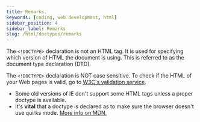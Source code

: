 ```yaml
---
title: Remarks.
keywords: [coding, web development, html]
sidebar_position: 4
sidebar_label: Remarks
slug: /html/doctypes/remarks
---
```


The `<!DOCTYPE>` declaration is not an HTML tag. It is used for specifying which version of HTML the document is using. This is referred to as the document type declaration (DTD).

The `<!DOCTYPE>` declaration is NOT case sensitive. To check if the HTML of your Web pages is valid, go to [W3C's validation service](http://validator.w3.org/).

- Some old versions of IE don't support some HTML tags unless a proper doctype is available.
- It's **vital** that a doctype is declared as to make sure the browser doesn't use quirks mode. [More info on MDN.](https://developer.mozilla.org/en-US/docs/Quirks_Mode_and_Standards_Mode)